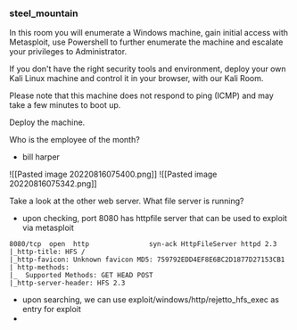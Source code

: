 ### steel_mountain

In this room you will enumerate a Windows machine, gain initial access with Metasploit, use Powershell to further enumerate the machine and escalate your privileges to Administrator.

If you don't have the right security tools and environment, deploy your own Kali Linux machine and control it in your browser, with our Kali Room.

Please note that this machine does not respond to ping (ICMP) and may take a few minutes to boot up.


Deploy the machine.

Who is the employee of the month?
- bill harper

![[Pasted image 20220816075400.png]]
![[Pasted image 20220816075342.png]]

Take a look at the other web server. What file server is running?

- upon checking, port 8080 has httpfile server that can be used to exploit via metasploit

```
8080/tcp  open  http               syn-ack HttpFileServer httpd 2.3
|_http-title: HFS /
|_http-favicon: Unknown favicon MD5: 759792EDD4EF8E6BC2D1877D27153CB1
| http-methods: 
|_  Supported Methods: GET HEAD POST
|_http-server-header: HFS 2.3

```

- upon searching, we can use exploit/windows/http/rejetto_hfs_exec as entry for exploit
- 